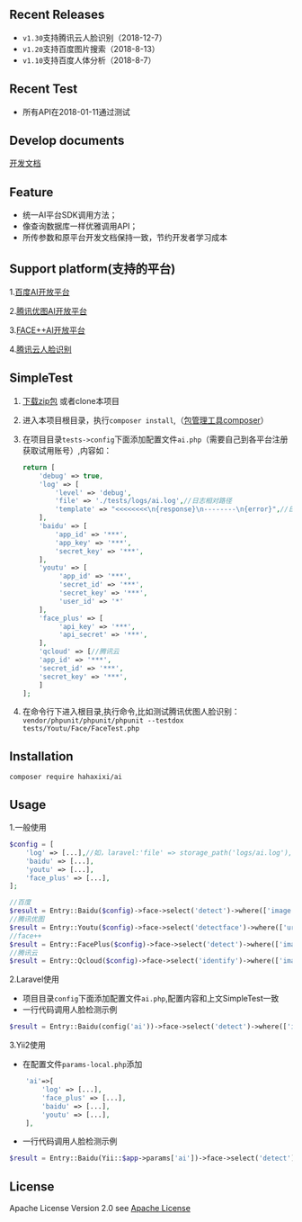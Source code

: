 ## Recent Releases
- `v1.30`支持腾讯云人脸识别（2018-12-7）
- `v1.20`支持百度图片搜索（2018-8-13）
- `v1.10`支持百度人体分析（2018-8-7）
## Recent Test
- 所有API在2018-01-11通过测试
## Develop documents
<a href="https://huanghe.github.io/2017/12/27/AI-API/" target="_blank">开发文档</a>
## Feature

- 统一AI平台SDK调用方法；
- 像查询数据库一样优雅调用API；
- 所传参数和原平台开发文档保持一致，节约开发者学习成本

## Support platform(支持的平台)

 1.<a href="http://ai.baidu.com" target="_blank">百度AI开放平台</a>

 2.<a href="https://open.youtu.qq.com" target="_blank">腾讯优图AI开放平台</a>

 3.<a href="https://www.faceplusplus.com.cn" target="_blank">FACE++AI开放平台</a>
 
 4.<a href="https://cloud.tencent.com/document/product/867" target="_blank">腾讯云人脸识别</a>


## SimpleTest

1. [下载zip包](https://github.com/huanghe/ai/archive/master.zip) 或者clone本项目
2. 进入本项目根目录，执行`composer install`,（[包管理工具composer](https://getcomposer.org/)）
3. 在项目目录`tests->config`下面添加配置文件`ai.php`（需要自己到各平台注册获取试用账号）,内容如：
	
	```php
	return [
        'debug' => true,
        'log' => [
            'level' => 'debug',
            'file' => './tests/logs/ai.log',//日志相对路径
            'template' => "<<<<<<<<\n{response}\n--------\n{error}",//日志模版
        ],
	    'baidu' => [
	        'app_id' => '***',
	        'app_key' => '***',
	        'secret_key' => '***',
	    ],
	    'youtu' => [
	         'app_id' => '***',
	         'secret_id' => '***',
	         'secret_key' => '***',
	         'user_id' => '*'
	    ],
	    'face_plus' => [
	         'api_key' => '***',
	         'api_secret' => '***',
	    ],
	    'qcloud' => [//腾讯云
		'app_id' => '***',
		'secret_id' => '***',
		'secret_key' => '***',
	    ]
	];

	```

4. 在命令行下进入根目录,执行命令,比如测试腾讯优图人脸识别：
`vendor/phpunit/phpunit/phpunit --testdox tests/Youtu/Face/FaceTest.php`

## Installation

`composer require hahaxixi/ai`

## Usage
1.一般使用
```php
$config = [
    'log' => [...],//如，laravel:'file' => storage_path('logs/ai.log'),
    'baidu' => [...],
    'youtu' => [...],
    'face_plus' => [...],
];

//百度
$result = Entry::Baidu($config)->face->select('detect')->where(['image' => file_get_contents(__DIR__ . '/file/face_detect.jpeg'), 'id_card_side' => 'front'])->get();
//腾讯优图
$result = Entry::Youtu($config)->face->select('detectface')->where(['url' => 'http://open.youtu.qq.com/app/img/experience/face_img/face_06.jpg', 'mode' => 1])->get();
//face++
$result = Entry::FacePlus($config)->face->select('detect')->where(['image_file' =>__DIR__ . '/../../file/face_01.jpg' , 'return_attributes' => 'skinstatus'])->get();
//腾讯云
$result = Entry::Qcloud($config)->face->select('identify')->where(['image' => __DIR__ . '/../../file/face_01.jpg', 'appid' => $config['qcloud']['app_id'], 'group_ids' => ["tencent"]])->get();

```

2.Laravel使用

- 项目目录`config`下面添加配置文件`ai.php`,配置内容和上文SimpleTest一致
- 一行代码调用人脸检测示例
```php
$result = Entry::Baidu(config('ai'))->face->select('detect')->where(['image' => file_get_contents(__DIR__ . '/file/face_detect.jpeg'), 'id_card_side' => 'front'])->get();

```

3.Yii2使用

- 在配置文件`params-local.php`添加
```php
    'ai'=>[
        'log' => [...],
        'face_plus' => [...],
        'baidu' => [...],
        'youtu' => [...],
    ],
```
- 一行代码调用人脸检测示例
```php
$result = Entry::Baidu(Yii::$app->params['ai'])->face->select('detect')->where(['image' => file_get_contents(__DIR__ . '/file/face_detect.jpeg'), 'id_card_side' => 'front'])->get();

```

## License

Apache License Version 2.0 see [Apache License](http://www.apache.org/licenses/LICENSE-2.0.html)
